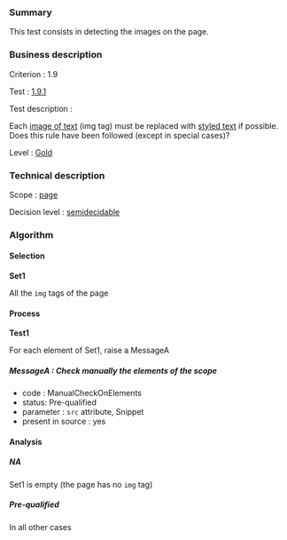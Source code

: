 ### Summary

This test consists in detecting the images on the page.

### Business description

Criterion : 1.9

Test : [1.9.1](http://www.accessiweb.org/index.php/accessiweb-22-english-version.html#test-1-9-1)

Test description :

Each [image of text](http://www.accessiweb.org/index.php/glossary-76.html#mImgText) (img tag) must be replaced with [styled text](http://www.accessiweb.org/index.php/glossary-76.html#mTexteStyle) if possible. Does this rule have been followed (except in special cases)?

Level : [Gold](/en/category/rules-design/accessiweb-11/level/gold)

### Technical description

Scope : [page](/en/category/rules-design/accessiweb-11/scope/page)

Decision level : [semidecidable](/en/category/rules-design/accessiweb-11/decision-level/semidecidable)

### Algorithm

#### Selection

**Set1**

All the `img` tags of the page

#### Process

**Test1**

For each element of Set1, raise a MessageA

##### MessageA : Check manually the elements of the scope

-   code : ManualCheckOnElements
-   status: Pre-qualified
-   parameter : `src` attribute, Snippet
-   present in source : yes

#### Analysis

##### NA

Set1 is empty (the page has no `img` tag)

##### Pre-qualified

In all other cases

